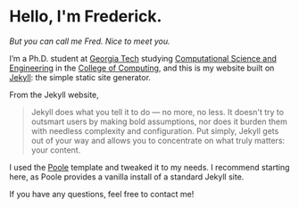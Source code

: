 # Hello, I'm Frederick.
*But you can call me Fred. Nice to meet you.*

I’m a Ph.D. student at [Georgia Tech][gt] studying [Computational Science and Engineering][cse] in the [College of Computing][coc], and this is my website built on [Jekyll][jekyll]: the simple static site generator.

From the Jekyll website,

>Jekyll does what you tell it to do — no more, no less. It doesn't try to outsmart users by making bold assumptions, nor does it burden them with needless complexity and configuration. Put simply, Jekyll gets out of your way and allows you to concentrate on what truly matters: your content.

I used the [Poole][poole] template and tweaked it to my needs. I recommend starting here, as Poole provides a vanilla install of a standard Jekyll site.

If you have any questions, feel free to contact me!

[gt]: http://gatech.edu "Georgia Tech."
[cse]: http://cse.gatech.edu "GT Computational Science and Engineering."
[coc]: http://www.cc.gatech.edu "GT College of Computing."

[jekyll]: http://jekyllrb.com "Jekyll."
[poole]: http://getpoole.com "Poole."
